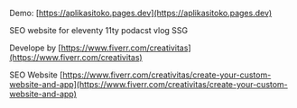 Demo: [https://aplikasitoko.pages.dev](https://aplikasitoko.pages.dev)

SEO website for eleventy 11ty podacst vlog SSG

Develope by
[https://www.fiverr.com/creativitas](https://www.fiverr.com/creativitas)

SEO Website
[https://www.fiverr.com/creativitas/create-your-custom-website-and-app](https://www.fiverr.com/creativitas/create-your-custom-website-and-app)
